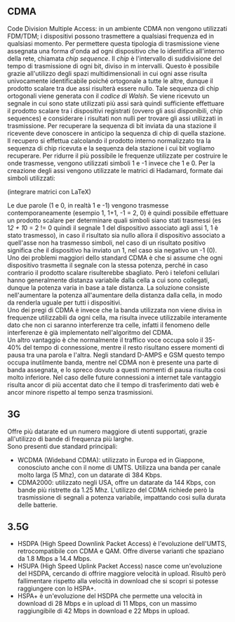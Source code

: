 ## CDMA
Code Division Multiple Access: in un ambiente CDMA non vengono utilizzati FDM/TDM; i dispositivi possono trasmettere a qualsiasi frequenza ed in qualsiasi momento. Per permettere questa tipologia di trasmissione viene assegnata una forma d'onda ad ogni dispositivo che lo identifica all'interno della rete, chiamata _chip sequence_. Il _chip_ è l'intervallo di suddivisione del tempo di trasmissione di ogni bit, diviso in m intervalli. Questo è possibile grazie all'utilizzo degli spazi multidimensionali in cui ogni asse risulta univocamente identificabile poiché ortogonale a tutte le altre, dunque il prodotto scalare tra due assi risulterà essere nullo. Tale sequenza di chip ortogonali viene generata con il _codice di Walsh_. Se viene ricevuto un segnale in cui sono state utilizzati più assi sarà quindi sufficiente effettuare il prodotto scalare tra i dispositivi registrati (ovvero gli assi disponibili, chip sequences) e considerare i risultati non nulli per trovare gli assi utilizzati in trasmissione. Per recuperare la sequenza di bit inviata da una stazione il ricevente deve conoscere in anticipo la sequenza di chip di quella stazione. Il recupero si effettua calcolando il prodotto interno normalizzato tra la sequenza di chip ricevuta e la sequenza dela stazione i cui bit vogliamo recuperare. Per ridurre il più possibile le frequenze utilizzate per costruire le onde trasmesse, vengono utilizzati simboli 1 e -1 invece che 1 e 0. Per la creazione degli assi vengono utilizzate le matrici di Hadamard, formate dai simboli utilizzati:

(integrare matrici con LaTeX)

Le due parole (1 e 0, in realtà 1 e -1) vengono trasmesse contemporaneamente (esempio 1, 1+1, -1 = 2, 0) è quindi possibile effettuare un prodotto scalare per determinare quali simboli siano stati trasmessi (es 1*2 + 1*0 = 2 != 0 quindi il segnale 1 del dispositivo associato agli assi 1, 1 è stato trasmesso), in caso il risultato sia nullo allora il dispositivo associato a quell'asse non ha trasmesso simboli, nel caso di un risultato positivo significa che il dispositivo ha inviato un 1, nel caso sia negativo un -1 (0).<br>
Uno dei problemi maggiori dello standard CDMA è che si assume che ogni dispositivo trasmetta il segnale con la stessa potenza, perché in caso contrario il prodotto scalare risulterebbe sbagliato. Però i telefoni cellulari hanno generalmente distanza variabile dalla cella a cui sono collegati, dunque la potenza varia in base a tale distanza. La soluzione consiste nell'aumentare la potenza all'aumentare della distanza dalla cella, in modo da renderla uguale per tutti i dispositivi.<br>
Uno dei pregi di CDMA è invece che la banda utilizzata non viene divisa in frequenze utilizzabili da ogni cella, ma risulta invece utilizzabile interamente dato che non ci saranno interferenze tra celle, infatti il fenomeno delle interferenze è già implementato nell'algoritmo del CDMA.<br>
Un altro vantaggio è che normalmente il traffico voce occupa solo il 35-40% del tempo di connessione, mentre il resto risultano essere momenti di pausa tra una parola e l'altra. Negli standard D-AMPS e GSM questo tempo occupa inutilmente banda, mentre nel CDMA non è presente una parte di banda assegnata, e lo spreco dovuto a questi momenti di pausa risulta così molto inferiore. Nel caso delle future connessioni a internet tale vantaggio risulta ancor di più accentat dato che il tempo di trasferimento dati web è ancor minore rispetto al tempo senza trasmissioni.

## 3G
Offre più datarate ed un numero maggiore di utenti supportati, grazie all'utilizzo di bande di frequenza più larghe.<br>
Sono presenti due standard principali: <br>
- WCDMA (Wideband CDMA): utilizzato in Europa ed in Giappone, conosciuto anche con il nome di UMTS.
Utilizza una banda per canale molto larga (5 Mhz), con un datarate di 384 Kbps.
- CDMA2000: utilizzato negli USA, offre un datarate da 144 Kbps, con bande più ristrette da 1.25 Mhz.
L'utilizzo del CDMA richiede però la trasmissione di segnali a potenza variabile, impattando cosi sulla durata delle batterie.

## 3.5G
- HSDPA (High Speed Downlink Packet Access) è l'evoluzione dell'UMTS, retrocompatibile con CDMA e QAM.
Offre diverse varianti che spaziano da 1.8 Mbps a 14.4 Mbps.
- HSUPA (High Speed Uplink Packet Access) nasce come un'evoluzione del HSDPA, cercando di offrire maggiore velocità in upload.
Risultò però fallimentare rispetto alla velocità in download che si scopri si potesse raggiungere con lo HSPA+.
- HSPA+ è un'evoluzione del HSDPA che permette una velocità in download di 28 Mbps e in upload di 11 Mbps, con un massimo
raggiungibile di 42 Mbps in download e 22 Mbps in upload.
